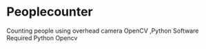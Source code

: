 # Peoplecounter
Counting people using overhead camera OpenCV ,Python 
Software Required Python Opencv
